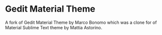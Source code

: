 # Gedit Material Theme
A fork of Gedit Material Theme by Marco Bonomo which was a clone for of Material Sublime Text theme by Mattia Astorino.
